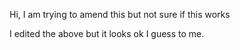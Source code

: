 Hi, I am trying to amend this but not sure if this works

I edited the above but it looks ok I guess to me.
